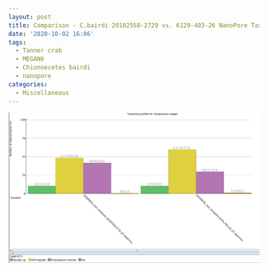 ```yaml
---
layout: post
title: Comparison - C.bairdi 20102558-2729 vs. 6129-403-26 NanoPore Taxonomic Assignments Using MEGAN6
date: '2020-10-02 16:06'
tags:
  - Tanner crab
  - MEGAN6
  - Chionoecetes bairdi
  - nanopore
categories:
  - Miscellaneous
---
```






![20201002_cbai_nanopore_20102558-2729-Q7-vs-6129-403-26_megan-taxonomic-comparison-bar-plot](https://github.com/RobertsLab/sams-notebook/blob/master/images/screencaps/20201002_cbai_nanopore_20102558-2729-Q7-vs-6129-403-26_megan-taxonomic-comparison-bar-plot.png?raw=true)
